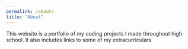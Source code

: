 ```yaml
---
permalink: /about/
title: "About"
---
```


This website is a portfolio of my coding projects I made throughout high school. It also includes links to some of my extracurriculars.